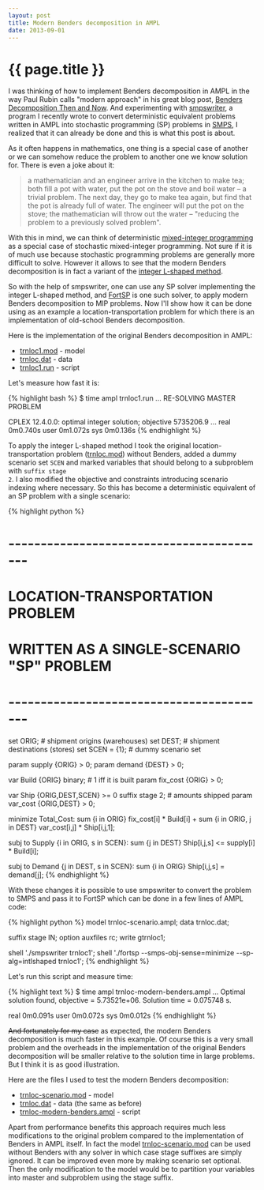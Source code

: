 ```yaml
---
layout: post
title: Modern Benders decomposition in AMPL
date: 2013-09-01
---
```


{{ page.title }}
================

I was thinking of how to implement Benders decomposition in AMPL
in the way Paul Rubin calls "modern approach" in his great blog post,
[Benders Decomposition Then and Now](http://orinanobworld.blogspot.com/2011/10/benders-decomposition-then-and-now.html).
And experimenting with [smpswriter](https://github.com/vitaut/ampl/tree/master/solvers/smpswriter),
a program I recently wrote to convert deterministic equivalent problems written
in AMPL into stochastic programming (SP) problems in [SMPS](http://myweb.dal.ca/gassmann/smps2.htm),
I realized that it can already be done and this is what this post is about.

As it often happens in mathematics, one thing is a special case of another or we
can somehow reduce the problem to another one we know solution for.
There is even a joke about it:

> a mathematician and an engineer arrive in the kitchen to make tea; both fill
> a pot with water, put the pot on the stove and boil water – a trivial problem.
> The next day, they go to make tea again, but find that the pot is already full
> of water. The engineer will put the pot on the stove; the mathematician will
> throw out the water – "reducing the problem to a previously solved problem".

With this in mind, we can think of deterministic
[mixed-integer programming](http://en.wikipedia.org/wiki/Integer_programming)
as a special case of stochastic mixed-integer programming. Not sure if it is of
much use because stochastic programming problems are generally more difficult to
solve. However it allows to see that the modern Benders decomposition is in fact
a variant of the [integer L-shaped method](http://www.sciencedirect.com/science/article/pii/016763779390002X).

So with the help of smpswriter, one can use any SP solver implementing the integer
L-shaped method, and [FortSP](http://www.optirisk-systems.com/products_fortsp.asp)
is one such solver, to apply modern Benders decomposition to MIP problems.
Now I'll show how it can be done using as an example a location-transportation
problem for which there is an implementation of old-school Benders decomposition.

Here is the implementation of the original Benders decomposition in AMPL:
* [trnloc1.mod](http://www.ampl.com/NEW/LOOP2/trnloc1.mod) - model
* [trnloc.dat](http://www.ampl.com/NEW/LOOP2/trnloc.dat) - data
* [trnloc1.run](http://www.ampl.com/NEW/LOOP2/trnloc1.run) - script

Let's measure how fast it is:

{% highlight bash %}
$ time ampl trnloc1.run
...
RE-SOLVING MASTER PROBLEM

CPLEX 12.4.0.0: optimal integer solution; objective 5735206.9
...
real	0m0.740s
user	0m1.072s
sys	0m0.136s
{% endhighlight %}

To apply the integer L-shaped method I took the original location-transportation
problem ([trnloc.mod](http://www.ampl.com/NEW/LOOP2/trnloc.mod)) without
Benders, added a dummy scenario set <code>SCEN</code> and marked variables
that should belong to a subproblem with <code>suffix stage 2</code>.
I also modified the objective and constraints introducing scenario indexing where
necessary. So this has become a deterministic equivalent of an SP problem with
a single scenario:

{% highlight python %}
# -----------------------------------------
# LOCATION-TRANSPORTATION PROBLEM
# WRITTEN AS A SINGLE-SCENARIO "SP" PROBLEM
# -----------------------------------------

set ORIG;   # shipment origins (warehouses)
set DEST;   # shipment destinations (stores)
set SCEN = {1}; # dummy scenario set 

param supply {ORIG} > 0;
param demand {DEST} > 0;

var Build {ORIG} binary;    # 1 iff it is built
param fix_cost {ORIG} > 0;

var Ship {ORIG,DEST,SCEN} >= 0 suffix stage 2;  # amounts shipped
param var_cost {ORIG,DEST} > 0;

minimize Total_Cost:
   sum {i in ORIG} fix_cost[i] * Build[i] +
   sum {i in ORIG, j in DEST} var_cost[i,j] * Ship[i,j,1];

subj to Supply {i in ORIG, s in SCEN}:
   sum {j in DEST} Ship[i,j,s] <= supply[i] * Build[i];

subj to Demand {j in DEST, s in SCEN}:
   sum {i in ORIG} Ship[i,j,s] = demand[j];
{% endhighlight %}

With these changes it is possible to use smpswriter to convert the problem to
SMPS and pass it to FortSP which can be done in a few lines of AMPL code:

{% highlight python %}
model trnloc-scenario.ampl;
data trnloc.dat;

suffix stage IN;
option auxfiles rc;
write gtrnloc1;

shell './smpswriter trnloc1';
shell './fortsp --smps-obj-sense=minimize --sp-alg=intlshaped trnloc1';
{% endhighlight %}

Let's run this script and measure time:

{% highlight text %}
$ time ampl trnloc-modern-benders.ampl
...
Optimal solution found, objective = 5.73521e+06.
Solution time = 0.075748 s.

real	0m0.091s
user	0m0.072s
sys	0m0.012s
{% endhighlight %}

<p>
<strike>And fortunately for my case</strike> as expected, the modern Benders
decomposition is much faster in this example. Of course this is a very small
problem and the overheads in the implementation of the original Benders
decomposition will be smaller relative to the solution time in large
problems. But I think it is as good illustration.
</p>

Here are the files I used to test the modern Benders decomposition:
* [trnloc-scenario.mod](/files/trnloc-scenario.ampl) - model
* [trnloc.dat](http://www.ampl.com/NEW/LOOP2/trnloc.dat) - data (the same as before)
* [trnloc-modern-benders.ampl](/files/trnloc-modern-benders.ampl) - script

Apart from performance benefits this approach requires much less modifications
to the original problem compared to the implementation of Benders in AMPL
itself. In fact the model [trnloc-scenario.mod](/files/trnloc-scenario.ampl)
can be used without Benders with any solver in which case stage suffixes are
simply ignored. It can be improved even more by making scenario set optional.
Then the only modification to the model would be to partition your variables
into master and subproblem using the stage suffix.
